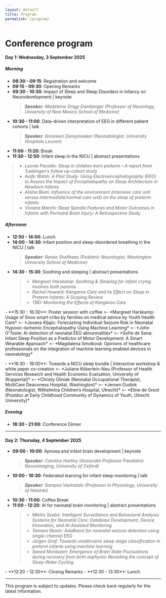 ```yaml
---
layout: default
title: Program
permalink: /program/
---
```

# Conference program

#### Day 1: Wednesday, 3 September 2025
##### Morning
- **08:30 - 09:15**: Registration and welcome  
- **09:15 - 09:30**: Opening Remarks  
- **09:30 - 10:30**: Impact of Sleep and Sleep Disorders in Infancy on Neurodevelopment | keynote
  >***Speaker**: Madeleine Grigg-Damberger (Professor of Neurology, University of New Mexico School of Medicine)*  
- **10:30 - 11:00**: Data-driven interpretation of EEG in different patient cohorts | talk
  >***Speaker**: Anneleen Dereymaeker (Neonatologist, University Hospitals Leuven)* 
- **11:00 - 11:20**: Break  
- **11:30 - 12:50**: Infant sleep in the NICU | abstract presentations
>- *Leonie Paciello: Sleep in children born preterm – A report from Tuebingen’s follow up-cohort study*
>- *Aoife Walsh: A Pilot Study: Using Electroencephalography (EEG) to Assess the Impact of Encephalopathy on Sleep Architecture in Newborn Infants*
>- *Alisha Blum: Influence of the environment (intensive care unit versus intermediate/normal care unit) on the sleep of preterm infants*
>- *Viviana Marchi: Sleep Spindle Features and Motor Outcomes in Infants with Perinatal Brain Injury: A Retrospective Study*

##### Afternoon
- **12:50 - 14:00**: Lunch  
- **14:00 - 14:30**: Infant position and sleep-disordered breathing in the NICU | talk
  >***Speaker**: Renée Shellhaas (Pediatric Neurologist, Washington University School of Medicine)*    
- **14:30 - 15:30**: Soothing and sleeping | abstract presentations
  >- *Margreet Harskamp: Soothing & Sleeping for infant crying involves both parents*  
  >- *Rachel Howard: Kangaroo Care and Its Effect on Sleep in Preterm Infants: A Scoping Review*
  >- *TBD: Monitoring the Effects of Kangaroo Care*
<!-- Add empty line to prevent overflow of previous line -->
<ul>
  <li style="list-style: none;"></li>  
</ul>
- **15:30 - 16:30**: Poster session with coffee
  <!-- >- *Ömer Gürkan Dilek: AI Technologies in Neonatal Brain Health Monitoring* -->
  >- *Margreet Harskamp: Usage of Snoo smart cribs by families on medical advice by Youth Health Care*
  >- *Jovana Kljajic: Forecasting Individual Seizure Risk in Neonatal Hypoxic-ischemic Encephalopathy Using Machine Learning*
  >- *John O'Toole: AI detection of neonatal EEG abnormalities*
  >- *Sofie de Sena: Infant Sleep Position as a Predictor of Motor Development: A Smart Wearable Approach*
  >- *Magdalena Smolková: Opinions of healthcare professionals on the integration of machine learning enabled devices in neonatology*
<!-- Add empty line to prevent overflow of previous line -->
<ul>
  <li style="list-style: none;"></li>  
</ul>
- **16:30 - 18:00**: Towards a NICU sleep bundle | Interactive workshop & white paper co-creation
  >- *Juliane Köberlein-Neu (Professor of Health Services Research and Health Economic Evaluation, University of Wuppertal)*  
  >- *Christy Gliniak (Neonatal Occupational Therapist, MultiCare Deaconess Hospital, Washington)*  
  >- *Jeroen Dudink (Neonatologist, Wilhelmina Children’s Hospital, Utrecht)*  
  >- *Eline de Groot (Postdoc at Early Childhood Community of Dynamics of Youth, Utrecht University)*  

##### Evening
- **18:30 - 21:00**: Conference Dinner 

---

#### Day 2: Thursday, 4 September 2025

- **09:00 - 10:00**: Apnoea and infant brain development | keynote 
  >***Speaker**: Caroline Hartley (Associate Professor Paediatric Neuroimaging, University of Oxford)*  
- **10:00 - 10:30**: Federated learning for infant sleep monitoring | talk
  >***Speaker**: Sampsa Vanhatalo (Professor in Physiology, University of Helsinki)*    
- **10:30 - 11:00**: Coffee Break  
- **11:00 - 12:20**: AI for neonatal brain monitoring | abstract presentations
  >- *Miklós Szabó: Intelligent Surveillance and Behavioral Analysis Systems for Neonatal Care: Database Development, Device Innovation, and AI-Assisted Monitoring*
  >- *Tamara Skoric: AdaBoost for neonatal seizure detection using single-channel EEG*
  >- *Jürgen Graf: Towards unobtrusive sleep stage classification in preterm infants using machine learning*
  >- *Saeed Montazeri: Emergence of Brain State Fluctuations during recovery from birth asphyxia: Revisiting the concept of Sleep-Wake Cycling*
<!-- Add empty line to prevent overflow of previous line -->
<ul>
  <li style="list-style: none;"></li>  
</ul>
- **12:20 - 12:30**: Closing Remarks  
- **12:30 - 13:30**: Lunch  

---

This program is subject to updates. Please check back regularly for the latest information.
